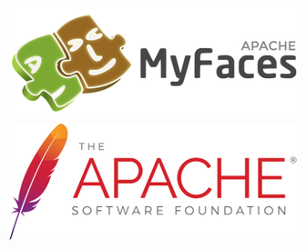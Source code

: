 ![logo](/resources/images/myfaces.png ':class=myfaces')

![logo](/resources/images/apache.png ':class=apache')